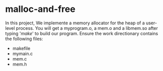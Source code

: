# malloc-and-free
In this project, We implemente a memory allocator for the heap of a user-level process.
You will get a myprogram.o, a mem.o and a libmem.so after typing '_make_' to build our program. 
Ensure the work directionary contains the following files:
* makefile
* mymain.c
* mem.c
* mem.h

